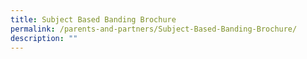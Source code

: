 ```yaml
---
title: Subject Based Banding Brochure
permalink: /parents-and-partners/Subject-Based-Banding-Brochure/
description: ""
---
```

